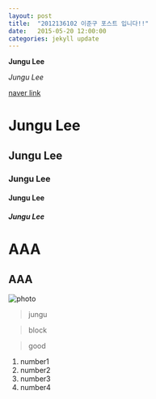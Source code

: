 ```yaml
---
layout: post
title:  "2012136102 이준구 포스트 입니다!!"
date:   2015-05-20 12:00:00
categories: jekyll update
---
```



**Jungu Lee**

*Jungu Lee*

[naver link](http://naver.com)

# Jungu Lee

## Jungu Lee

### Jungu Lee

#### Jungu Lee

##### Jungu Lee

AAA
======

AAA
-----
![photo](http://tv03.search.naver.net/thm?size=120x150&quality=9&q=http://sstatic.naver.net/people/51/201211261202124291.jpg)


> jungu

> block

> good

1. number1
2. number2
3. number3
4. number4


